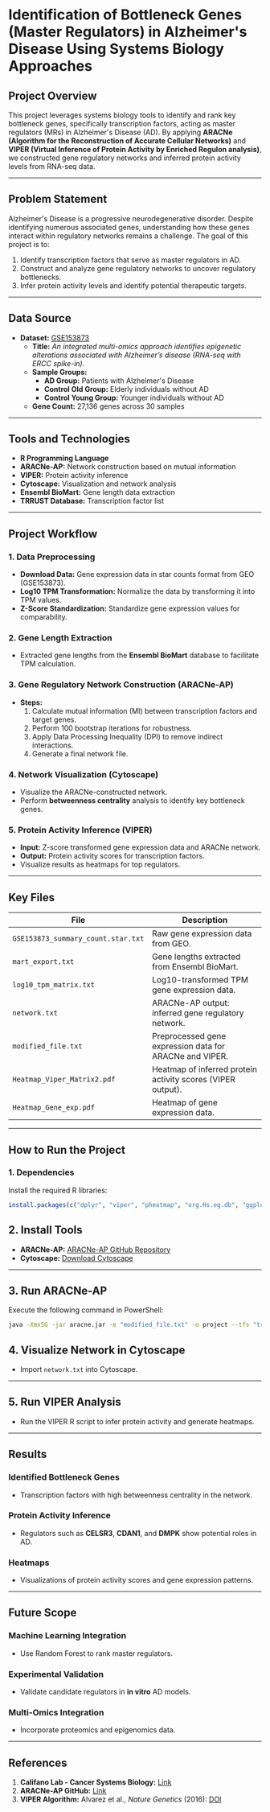 # **Identification of Bottleneck Genes (Master Regulators) in Alzheimer's Disease Using Systems Biology Approaches**

## **Project Overview**

This project leverages systems biology tools to identify and rank key bottleneck genes, specifically transcription factors, acting as master regulators (MRs) in Alzheimer's Disease (AD). By applying **ARACNe (Algorithm for the Reconstruction of Accurate Cellular Networks)** and **VIPER (Virtual Inference of Protein Activity by Enriched Regulon analysis)**, we constructed gene regulatory networks and inferred protein activity levels from RNA-seq data.

---

## **Problem Statement**

Alzheimer's Disease is a progressive neurodegenerative disorder. Despite identifying numerous associated genes, understanding how these genes interact within regulatory networks remains a challenge. The goal of this project is to:

1. Identify transcription factors that serve as master regulators in AD.
2. Construct and analyze gene regulatory networks to uncover regulatory bottlenecks.
3. Infer protein activity levels and identify potential therapeutic targets.

---

## **Data Source**

- **Dataset:** [GSE153873](https://www.ncbi.nlm.nih.gov/geo/query/acc.cgi?acc=GSE153873)  
  - **Title:** *An integrated multi-omics approach identifies epigenetic alterations associated with Alzheimer’s disease (RNA-seq with ERCC spike-in).*  
  - **Sample Groups:**  
    - **AD Group:** Patients with Alzheimer's Disease  
    - **Control Old Group:** Elderly individuals without AD  
    - **Control Young Group:** Younger individuals without AD  
  - **Gene Count:** 27,136 genes across 30 samples  

---

## **Tools and Technologies**

- **R Programming Language**
- **ARACNe-AP:** Network construction based on mutual information
- **VIPER:** Protein activity inference
- **Cytoscape:** Visualization and network analysis
- **Ensembl BioMart:** Gene length data extraction
- **TRRUST Database:** Transcription factor list

---

## **Project Workflow**

### 1. **Data Preprocessing**

- **Download Data:** Gene expression data in star counts format from GEO (GSE153873).
- **Log10 TPM Transformation:** Normalize the data by transforming it into TPM values.
- **Z-Score Standardization:** Standardize gene expression values for comparability.

### 2. **Gene Length Extraction**

- Extracted gene lengths from the **Ensembl BioMart** database to facilitate TPM calculation.

### 3. **Gene Regulatory Network Construction (ARACNe-AP)**

- **Steps:**
  1. Calculate mutual information (MI) between transcription factors and target genes.
  2. Perform 100 bootstrap iterations for robustness.
  3. Apply Data Processing Inequality (DPI) to remove indirect interactions.
  4. Generate a final network file.

### 4. **Network Visualization (Cytoscape)**

- Visualize the ARACNe-constructed network.
- Perform **betweenness centrality** analysis to identify key bottleneck genes.

### 5. **Protein Activity Inference (VIPER)**

- **Input:** Z-score transformed gene expression data and ARACNe network.
- **Output:** Protein activity scores for transcription factors.
- Visualize results as heatmaps for top regulators.

---

## **Key Files**

| **File**                       | **Description**                                               |
| ------------------------------- | ------------------------------------------------------------- |
| `GSE153873_summary_count.star.txt` | Raw gene expression data from GEO.                           |
| `mart_export.txt`              | Gene lengths extracted from Ensembl BioMart.                 |
| `log10_tpm_matrix.txt`         | Log10-transformed TPM gene expression data.                  |
| `network.txt`                  | ARACNe-AP output: inferred gene regulatory network.          |
| `modified_file.txt`            | Preprocessed gene expression data for ARACNe and VIPER.      |
| `Heatmap_Viper_Matrix2.pdf`    | Heatmap of inferred protein activity scores (VIPER output).  |
| `Heatmap_Gene_exp.pdf`         | Heatmap of gene expression data.                             |

---

## **How to Run the Project**

### 1. **Dependencies**

Install the required R libraries:

```r
install.packages(c("dplyr", "viper", "pheatmap", "org.Hs.eg.db", "ggplot2"))
```

## **2. Install Tools**

- **ARACNe-AP:** [ARACNe-AP GitHub Repository](https://github.com/califano-lab/ARACNe-AP)  
- **Cytoscape:** [Download Cytoscape](https://cytoscape.org/)

---

## **3. Run ARACNe-AP**

Execute the following command in PowerShell:

```bash
java -Xmx5G -jar aracne.jar -e "modified_file.txt" -o project --tfs "trrust_rawdata.human.txt" --pvalue 1E-8 --seed 1 --calculateThreshold
```

## **4. Visualize Network in Cytoscape**

- Import `network.txt` into Cytoscape.

---

## **5. Run VIPER Analysis**

- Run the VIPER R script to infer protein activity and generate heatmaps.

---

## **Results**

### **Identified Bottleneck Genes**

- Transcription factors with high betweenness centrality in the network.

### **Protein Activity Inference**

- Regulators such as **CELSR3**, **CDAN1**, and **DMPK** show potential roles in AD.

### **Heatmaps**

- Visualizations of protein activity scores and gene expression patterns.

---

## **Future Scope**

### **Machine Learning Integration**

- Use Random Forest to rank master regulators.

### **Experimental Validation**

- Validate candidate regulators in **in vitro** AD models.

### **Multi-Omics Integration**

- Incorporate proteomics and epigenomics data.

---

## **References**

1. **Califano Lab - Cancer Systems Biology:** [Link](http://califano.c2b2.columbia.edu/cancer-systems-biology)  
2. **ARACNe-AP GitHub:** [Link](https://github.com/califano-lab/ARACNe-AP)  
3. **VIPER Algorithm:** Alvarez et al., *Nature Genetics* (2016): [DOI](https://doi.org/10.1038/ng.3593)  
